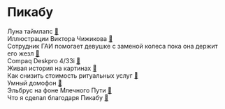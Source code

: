 # Пикабу

Луна таймлапс [&#128279;](https://pikabu.ru/story/prosto_fantasticheskaya_rabota_8943288)<br>
Иллюстрации Виктора Чижикова [&#128279;](https://pikabu.ru/story/illyustratsii_viktora_chizhikova_8879722)<br>
Сотрудник ГАИ помогает девушке с заменой колеса пока она держит его жезл [&#128279;](https://pikabu.ru/story/sotrudnik_gai_pomogaet_devushke_s_zamenoy_kolesa_poka_ona_derzhit_ego_zhezl_sssr_1980e_8855231)<br>
Compaq Deskpro 4/33i ⁠⁠[&#128279;](https://pikabu.ru/story/compaq_deskpro_433i_8805655)<br>
Живая история на картинах⁠⁠ [&#128279;](https://pikabu.ru/story/zhivaya_istoriya_na_kartinakh_8602015)<br>
Как снизить стоимость ритуальных услуг⁠⁠ [&#128279;](https://pikabu.ru/story/kak_snizit_stoimost_ritualnyikh_uslug_8523282)<br>
Умный домофон [&#128279;](https://pikabu.ru/story/umnyiy_domofon_8471892)<br>
Эльбрус на фоне Млечного Пути  [&#128279;](https://pikabu.ru/story/yelbrus_na_fone_mlechnogo_puti_8470016)<br>
Что я сделал благодаря Пикабу [&#128279;](https://pikabu.ru/story/chto_ya_sdelal_blagodarya_pikabu_10250932)<br>


